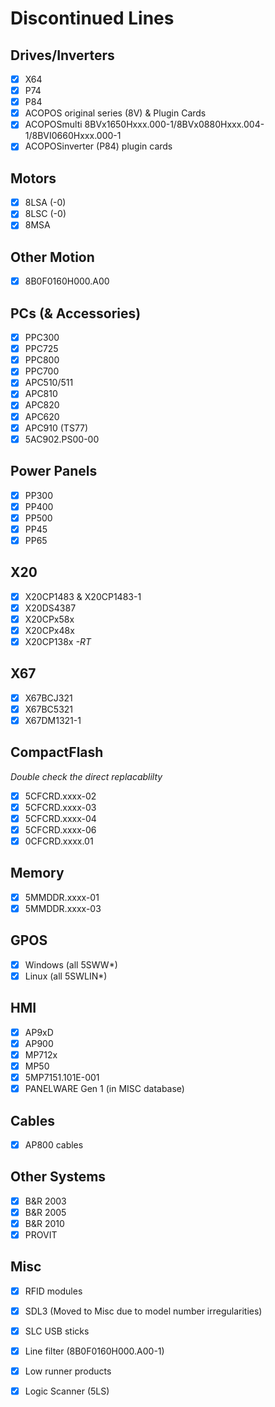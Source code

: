 # Discontinued Lines

## Drives/Inverters
- [x] X64
- [x] P74
- [x] P84
- [x] ACOPOS original series (8V) & Plugin Cards
- [x] ACOPOSmulti 8BVx1650Hxxx.000-1/8BVx0880Hxxx.004-1/8BVI0660Hxxx.000-1
- [x] ACOPOSinverter (P84) plugin cards

## Motors
- [x] 8LSA (-0)
- [x] 8LSC (-0)
- [x] 8MSA

## Other Motion
- [x] 8B0F0160H000.A00

## PCs (& Accessories)
- [x] PPC300
- [x] PPC725
- [x] PPC800
- [x] PPC700
- [x] APC510/511
- [x] APC810
- [x] APC820
- [x] APC620
- [x] APC910 (TS77)
- [x] 5AC902.PS00-00

## Power Panels
- [x] PP300
- [x] PP400
- [x] PP500
- [x] PP45
- [x] PP65

## X20
- [x] X20CP1483 & X20CP1483-1
- [x] X20DS4387
- [x] X20CPx58x
- [x] X20CPx48x
- [x] X20CP138x *-RT*

## X67
- [x] X67BCJ321
- [x] X67BC5321
- [x] X67DM1321-1

## CompactFlash
*Double check the direct replacablilty*
- [x] 5CFCRD.xxxx-02
- [x] 5CFCRD.xxxx-03
- [x] 5CFCRD.xxxx-04
- [x] 5CFCRD.xxxx-06
- [x] 0CFCRD.xxxx.01

## Memory
- [x] 5MMDDR.xxxx-01
- [x] 5MMDDR.xxxx-03

## GPOS
- [x] Windows (all 5SWW*)
- [x] Linux (all 5SWLIN*)

## HMI
- [x] AP9xD
- [x] AP900
- [x] MP712x
- [x] MP50
- [x] 5MP7151.101E-001
- [x] PANELWARE Gen 1 (in MISC database)

## Cables
- [x] AP800 cables

## Other Systems
- [x] B&R 2003
- [x] B&R 2005
- [x] B&R 2010
- [x] PROVIT

## Misc
- [x] RFID modules
- [x] SDL3 (Moved to Misc due to model number irregularities)
- [x] SLC USB sticks
- [x] Line filter (8B0F0160H000.A00-1)
- [x] Low runner products
- [x] Logic Scanner (5LS)


